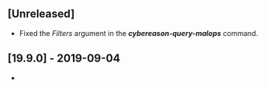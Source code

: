 ## [Unreleased]
- Fixed the *Filters* argument in the ***cybereason-query-malops*** command.



## [19.9.0] - 2019-09-04
-